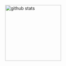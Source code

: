 <p align="left"> 
  <img alt="github stats" height="180px" src="https://github-readme-stats.vercel.app/api?username=okada-yuya&count_private=true&show_icons=true" />
</p>
